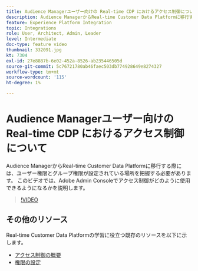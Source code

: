 ```yaml
---
title: Audience Managerユーザー向けの Real-time CDP におけるアクセス制御について
description: Audience ManagerからReal-time Customer Data Platformに移行する際には、ユーザー権限とグループ権限が設定されている場所を把握する必要があります。 このビデオでは、Adobe Admin Consoleでアクセス制御がどのように使用できるようになるかを説明します。
feature: Experience Platform Integration
topic: Integrations
role: User, Architect, Admin, Leader
level: Intermediate
doc-type: feature video
thumbnail: 332091.jpg
kt: 7304
exl-id: 27e8887b-6e02-452a-8526-ab235446505d
source-git-commit: 5c76721780ab46faec503db774928649e8274327
workflow-type: tm+mt
source-wordcount: '115'
ht-degree: 1%

---
```


# Audience Managerユーザー向けの Real-time CDP におけるアクセス制御について

Audience ManagerからReal-time Customer Data Platformに移行する際には、ユーザー権限とグループ権限が設定されている場所を把握する必要があります。 このビデオでは、Adobe Admin Consoleでアクセス制御がどのように使用できるようになるかを説明します。

>[!VIDEO](https://video.tv.adobe.com/v/332091/?quality=12&learn=on)

## その他のリソース

Real-time Customer Data Platformの学習に役立つ既存のリソースを以下に示します。

* [ アクセス制御の概要 ](https://experienceleague.adobe.com/docs/experience-platform/access-control/home.html?lang=ja#access-control-hierarchy-and-workflow)
* [ 権限の設定 ](https://experienceleague.adobe.com/docs/platform-learn/getting-started-for-data-architects-and-data-engineers/configure-permissions.html?lang=ja)
